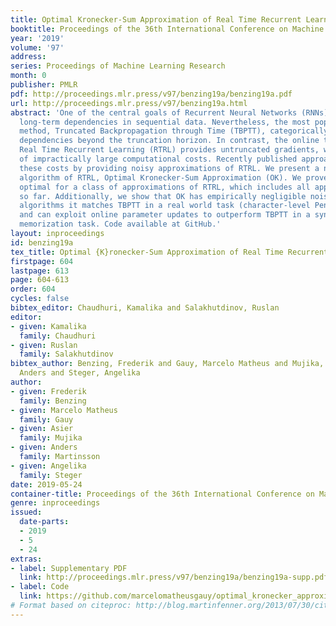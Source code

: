 ```yaml
---
title: Optimal Kronecker-Sum Approximation of Real Time Recurrent Learning
booktitle: Proceedings of the 36th International Conference on Machine Learning
year: '2019'
volume: '97'
address: 
series: Proceedings of Machine Learning Research
month: 0
publisher: PMLR
pdf: http://proceedings.mlr.press/v97/benzing19a/benzing19a.pdf
url: http://proceedings.mlr.press/v97/benzing19a.html
abstract: 'One of the central goals of Recurrent Neural Networks (RNNs) is to learn
  long-term dependencies in sequential data. Nevertheless, the most popular training
  method, Truncated Backpropagation through Time (TBPTT), categorically forbids learning
  dependencies beyond the truncation horizon. In contrast, the online training algorithm
  Real Time Recurrent Learning (RTRL) provides untruncated gradients, with the disadvantage
  of impractically large computational costs. Recently published approaches reduce
  these costs by providing noisy approximations of RTRL. We present a new approximation
  algorithm of RTRL, Optimal Kronecker-Sum Approximation (OK). We prove that OK is
  optimal for a class of approximations of RTRL, which includes all approaches published
  so far. Additionally, we show that OK has empirically negligible noise: Unlike previous
  algorithms it matches TBPTT in a real world task (character-level Penn TreeBank)
  and can exploit online parameter updates to outperform TBPTT in a synthetic string
  memorization task. Code available at GitHub.'
layout: inproceedings
id: benzing19a
tex_title: Optimal {K}ronecker-Sum Approximation of Real Time Recurrent Learning
firstpage: 604
lastpage: 613
page: 604-613
order: 604
cycles: false
bibtex_editor: Chaudhuri, Kamalika and Salakhutdinov, Ruslan
editor:
- given: Kamalika
  family: Chaudhuri
- given: Ruslan
  family: Salakhutdinov
bibtex_author: Benzing, Frederik and Gauy, Marcelo Matheus and Mujika, Asier and Martinsson,
  Anders and Steger, Angelika
author:
- given: Frederik
  family: Benzing
- given: Marcelo Matheus
  family: Gauy
- given: Asier
  family: Mujika
- given: Anders
  family: Martinsson
- given: Angelika
  family: Steger
date: 2019-05-24
container-title: Proceedings of the 36th International Conference on Machine Learning
genre: inproceedings
issued:
  date-parts:
  - 2019
  - 5
  - 24
extras:
- label: Supplementary PDF
  link: http://proceedings.mlr.press/v97/benzing19a/benzing19a-supp.pdf
- label: Code
  link: https://github.com/marcelomatheusgauy/optimal_kronecker_approximation
# Format based on citeproc: http://blog.martinfenner.org/2013/07/30/citeproc-yaml-for-bibliographies/
---
```

